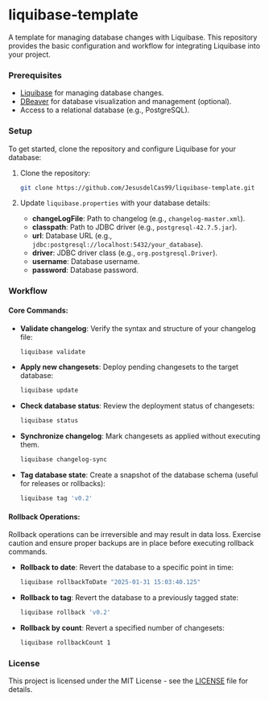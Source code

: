 # liquibase-template

A template for managing database changes with Liquibase. This repository provides the basic configuration and workflow for integrating Liquibase into your project.

### Prerequisites

-   [Liquibase](https://formulae.brew.sh/formula/liquibase) for managing database changes.
-   [DBeaver](https://dbeaver.io/) for database visualization and management (optional).
-   Access to a relational database (e.g., PostgreSQL).

### Setup

To get started, clone the repository and configure Liquibase for your database:

1.  Clone the repository:

    ```bash
    git clone https://github.com/JesusdelCas99/liquibase-template.git
    ```

2.  Update `liquibase.properties` with your database details:
    -   **changeLogFile**: Path to changelog (e.g., `changelog-master.xml`).
    -   **classpath**: Path to JDBC driver (e.g., `postgresql-42.7.5.jar`).
    -   **url**: Database URL (e.g., `jdbc:postgresql://localhost:5432/your_database`).
    -   **driver**: JDBC driver class (e.g., `org.postgresql.Driver`).
    -   **username**: Database username.
    -   **password**: Database password.

### Workflow

#### Core Commands:

-   **Validate changelog**: Verify the syntax and structure of your changelog file:
    ```bash
    liquibase validate
    ```

-   **Apply new changesets**: Deploy pending changesets to the target database:
    ```bash
    liquibase update
    ```

-   **Check database status**: Review the deployment status of changesets:
    ```bash
    liquibase status
    ```

-   **Synchronize changelog**: Mark changesets as applied without executing them. 
    ```bash
    liquibase changelog-sync
    ```

-   **Tag database state**: Create a snapshot of the database schema (useful for releases or rollbacks):
    ```bash
    liquibase tag 'v0.2'
    ```

#### Rollback Operations:

Rollback operations can be irreversible and may result in data loss. Exercise caution and ensure proper backups are in place before executing rollback commands.

-   **Rollback to date**: Revert the database to a specific point in time:
    ```bash
    liquibase rollbackToDate "2025-01-31 15:03:40.125"
    ```

-   **Rollback to tag**: Revert the database to a previously tagged state:
    ```bash
    liquibase rollback 'v0.2'
    ```

-   **Rollback by count**: Revert a specified number of changesets:
    ```bash
    liquibase rollbackCount 1
    ```

### License

This project is licensed under the MIT License - see the [LICENSE](LICENSE) file for details.
